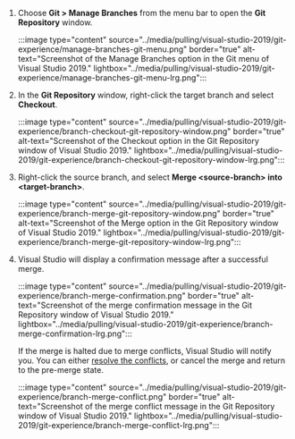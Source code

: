 
1. Choose **Git > Manage Branches** from the menu bar to open the **Git Repository** window.

   :::image type="content" source="../media/pulling/visual-studio-2019/git-experience/manage-branches-git-menu.png" border="true" alt-text="Screenshot of the Manage Branches option in the Git menu of Visual Studio 2019." lightbox="../media/pulling/visual-studio-2019/git-experience/manage-branches-git-menu-lrg.png":::

1. In the **Git Repository** window, right-click the target branch and select **Checkout**.

   :::image type="content" source="../media/pulling/visual-studio-2019/git-experience/branch-checkout-git-repository-window.png" border="true" alt-text="Screenshot of the Checkout option in the Git Repository window of Visual Studio 2019." lightbox="../media/pulling/visual-studio-2019/git-experience/branch-checkout-git-repository-window-lrg.png":::

1. Right-click the source branch, and select **Merge \<source-branch\> into \<target-branch\>**.

   :::image type="content" source="../media/pulling/visual-studio-2019/git-experience/branch-merge-git-repository-window.png" border="true" alt-text="Screenshot of the Merge option in the Git Repository window of Visual Studio 2019." lightbox="../media/pulling/visual-studio-2019/git-experience/branch-merge-git-repository-window-lrg.png":::

1. Visual Studio will display a confirmation message after a successful merge.

   :::image type="content" source="../media/pulling/visual-studio-2019/git-experience/branch-merge-confirmation.png" border="true" alt-text="Screenshot of the merge confirmation message in the Git Repository window of Visual Studio 2019." lightbox="../media/pulling/visual-studio-2019/git-experience/branch-merge-confirmation-lrg.png":::

   If the merge is halted due to merge conflicts, Visual Studio will notify you. You can either [resolve the conflicts](../merging.md?tabs=visual-studio), or cancel the merge and return to the pre-merge state.

   :::image type="content" source="../media/pulling/visual-studio-2019/git-experience/branch-merge-conflict.png" border="true" alt-text="Screenshot of the merge conflict message in the Git Repository window of Visual Studio 2019." lightbox="../media/pulling/visual-studio-2019/git-experience/branch-merge-conflict-lrg.png":::

